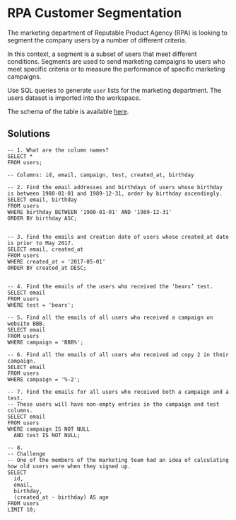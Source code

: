 # RPA Customer Segmentation

The marketing department of Reputable Product Agency (RPA) is looking to segment the company users by a number of different criteria.

In this context, a segment is a subset of users that meet different conditions. Segments are used to send marketing campaigns to users who meet specific criteria or to measure the performance of specific marketing campaigns.

Use SQL queries to generate `user` lists for the marketing department. The users dataset is imported into the workspace.

The schema of the table is available [here](https://content.codecademy.com/courses/sql-queries-user-segmentation/users.png).

## Solutions

```
-- 1. What are the column names?
SELECT *
FROM users;

-- Columns: id, email, campaign, test, created_at, birthday
 
-- 2. Find the email addresses and birthdays of users whose birthday is between 1980-01-01 and 1989-12-31, order by birthday ascendingly.
SELECT email, birthday
FROM users
WHERE birthday BETWEEN '1980-01-01' AND '1989-12-31'
ORDER BY birthday ASC;

   
-- 3. Find the emails and creation date of users whose created_at date is prior to May 2017.
SELECT email, created_at
FROM users
WHERE created_at < '2017-05-01'
ORDER BY created_at DESC;


-- 4. Find the emails of the users who received the ‘bears’ test.
SELECT email
FROM users
WHERE test = 'bears';

-- 5. Find all the emails of all users who received a campaign on website BBB.
SELECT email
FROM users
WHERE campaign = 'BBB%';

-- 6. Find all the emails of all users who received ad copy 2 in their campaign.
SELECT email
FROM users
WHERE campaign = '%-2';

-- 7. Find the emails for all users who received both a campaign and a test. 
-- These users will have non-empty entries in the campaign and test columns.
SELECT email
FROM users
WHERE campaign IS NOT NULL
  AND test IS NOT NULL;

-- 8.
-- Challenge
-- One of the members of the marketing team had an idea of calculating how old users were when they signed up.
SELECT 
  id, 
  email, 
  birthday,
  (created_at - birthday) AS age
FROM users
LIMIT 10;
```
